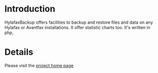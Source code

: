 # Introduction #

HylafaxBackup offers facilities to backup and restore files and data on any Hylafax or Avantfax installations. It offer statistic charts too.
It's written in php,

# Details #

Please visit the [project home page](http://www.iubar.it/wiki/index.php?title=Hylafax_and_Avantfax_services)